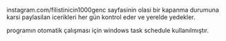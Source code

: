 instagram.com/filistinicin1000genc sayfasinin olasi bir kapanma durumuna karsi paylasilan icerikleri her gün kontrol eder ve yerelde yedekler.

programın otomatik çalışması için windows task schedule kullanılmıştır.
